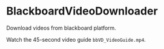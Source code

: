 # BlackboardVideoDownloader
Download videos from blackboard platform.

Watch the 45-second video guide `bbVD_VideoGuide.mp4`.
